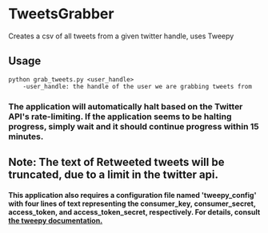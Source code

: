 # TweetsGrabber
Creates a csv of all tweets from a given twitter handle, uses Tweepy

## Usage
```
python grab_tweets.py <user_handle>
	-user_handle: the handle of the user we are grabbing tweets from
```

### The application will automatically halt based on the Twitter API's rate-limiting. If the application seems to be halting progress, simply wait and it should continue progress within 15 minutes.

## Note: The text of Retweeted tweets will be truncated, due to a limit in the twitter api.

#### This application also requires a configuration file named 'tweepy_config' with four lines of text representing the consumer_key, consumer_secret, access_token, and access_token_secret, respectively. For details, consult [the tweepy documentation.](https://tweepy.readthedocs.io/en/latest/auth_tutorial.html)

